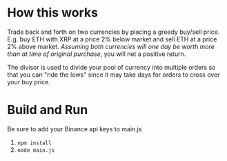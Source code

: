 # How this works

Trade back and forth on two currencies by placing a greedy buy/sell price. E.g. buy ETH with XRP at a price 2% below market and sell ETH at a price 2% above market. *Assuming both currencies will one day be worth more than at time of original purchase*, you will net a positive return.

The divisor is used to divide your pool of currency into multiple orders so that you can "ride the lows" since it may take days for orders to cross over your buy price.

# Build and Run

Be sure to add your Binance api keys to main.js

1. `npm install`
2. `node main.js`
